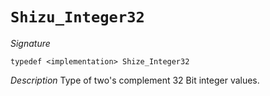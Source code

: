 # `Shizu_Integer32`

*Signature*
```
typedef <implementation> Shize_Integer32
````

*Description*
Type of two's complement 32 Bit integer values.
